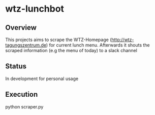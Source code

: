# wtz-lunchbot

## Overview
This projects aims to scrape the WTZ-Homepage (http://wtz-tagungszentrum.de) for current lunch menu.
Afterwards it shouts the scraped information (e.g the menu of today) to a slack channel

## Status
In development for personal usage

## Execution
python scraper.py


